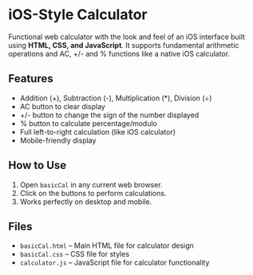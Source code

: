 # iOS-Style Calculator

Functional web calculator with the look and feel of an iOS interface built using **HTML, CSS, and JavaScript**.
It supports fundamental arithmetic operations and AC, +/- and % functions like a native iOS calculator.

## Features

- Addition (+), Subtraction (-), Multiplication (*), Division (÷)
- AC button to clear display
- +/- button to change the sign of the number displayed
- % button to calculate percentage/modulo
- Full left-to-right calculation (like iOS calculator)
- Mobile-friendly display

## How to Use

1. Open `basicCal` in any current web browser.
2. Click on the buttons to perform calculations.
3. Works perfectly on desktop and mobile.

## Files

- `basicCal.html` – Main HTML file for calculator design
- `basicCal.css` – CSS file for styles
- `calculator.js` – JavaScript file for calculator functionality

